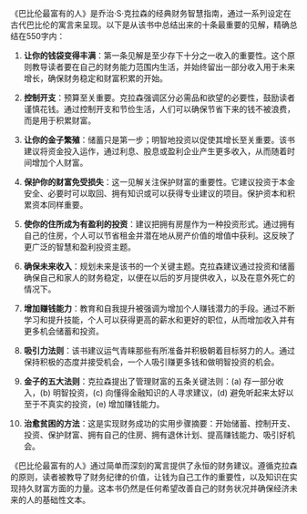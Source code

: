 《巴比伦最富有的人》是乔治·S·克拉森的经典财务智慧指南，通过一系列设定在古代巴比伦的寓言来呈现。以下是从该书中总结出来的十条最重要的见解，精确总结在550字内：

1. **让你的钱袋变得丰满**：第一条见解是至少存下十分之一收入的重要性。这个原则教导读者要在自己的财务能力范围内生活，并始终留出一部分收入用于未来增长，确保财务稳定和财富积累的开始。

2. **控制开支**：预算至关重要。克拉森强调区分必需品和欲望的必要性，鼓励读者谨慎花钱。通过控制开支和节俭生活，人们可以确保节省下来的钱不被浪费，而是用于积累财富。

3. **让你的金子繁殖**：储蓄只是第一步；明智地投资以促使其增长至关重要。该书建议将资金投入运作，通过利息、股息或盈利企业产生更多收入，从而随着时间增加个人财富。

4. **保护你的财富免受损失**：这一见解关注保护财富的重要性。它建议投资于本金安全、必要时可以取回、拥有知识或可以获得专业建议的项目。保护资本和积累资本同样重要。

5. **使你的住所成为有盈利的投资**：建议把拥有房屋作为一种投资形式。通过拥有自己的住房，个人可以节省租金并潜在地从房产价值的增值中获利。这反映了更广泛的智慧和盈利投资主题。

6. **确保未来收入**：规划未来是该书的一个关键主题。克拉森建议通过投资和储蓄确保自己和家人的财务稳定，以便在以后的岁月提供收入，以及在意外死亡的情况下。

7. **增加赚钱能力**：教育和自我提升被强调为增加个人赚钱潜力的手段。通过不断学习和提升技能，个人可以获得更高的薪水和更好的职位，从而增加收入并有更多机会储蓄和投资。

8. **吸引力法则**：该书建议运气青睐那些有所准备并积极朝着目标努力的人。通过保持积极的态度并接受机会，一个人吸引赚更多钱和做明智投资的机会。

9. **金子的五大法则**：克拉森提出了管理财富的五条关键法则：(a) 存一部分收入，(b) 明智投资，(c) 向懂得金融知识的人寻求建议，(d) 避免听起来太好以至于不真实的投资，(e) 增加赚钱能力。

10. **治愈贫困的方法**：这是实现财务成功的实用步骤摘要：开始储蓄、控制开支、投资、保护财富、拥有自己的住房、拥有退休计划、提高赚钱能力、吸引好机会。

《巴比伦最富有的人》通过简单而深刻的寓言提供了永恒的财务建议。遵循克拉森的原则，读者被教导了财务纪律的价值，让钱为自己工作的重要性，以及知识在实现持久财富方面的力量。这本书仍然是任何希望改善自己的财务状况并确保经济未来的人的基础性文本。